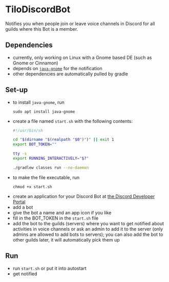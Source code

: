# TiloDiscordBot

Notifies you when people join or leave voice channels in Discord for all
guilds where this Bot is a member.

## Dependencies
- currently, only working on Linux with a Gnome based DE (such as Gnome or Cinnamon)
- depends on [`java-gnome`](http://java-gnome.sourceforge.net/) for the notification
- other dependencies are automatically pulled by gradle

## Set-up
- to install `java-gnome`, run
  ```shell
  sudo apt install java-gnome
  ```
- create a file named `start.sh` with the following contents:
  ```sh
  #!/usr/bin/sh
  
  cd "$(dirname "$(realpath "$0")")" || exit 1
  export BOT_TOKEN=""
  
  tty -s
  export RUNNING_INTERACTIVELY="$?"
  
  ./gradlew classes run --no-daemon
  ```
- to make the file executable, run 
  ```shell
  chmod +x start.sh
  ```
- create an application for your Discord Bot at [the Discord Developer Portal](https://discord.com/developers/applications)
- add a bot
- give the bot a name and an app icon if you like
- fill in the BOT_TOKEN in the `start.sh` file
- add the bot to the guilds (servers) where you want to get notified about activities in voice channels
  or ask an admin to add it to the server (only admins are allowed to add bots to servers);
  you can also add the bot to other guilds later, it will automatically pick them up

## Run
- run `start.sh` or put it into autostart
- get notified
